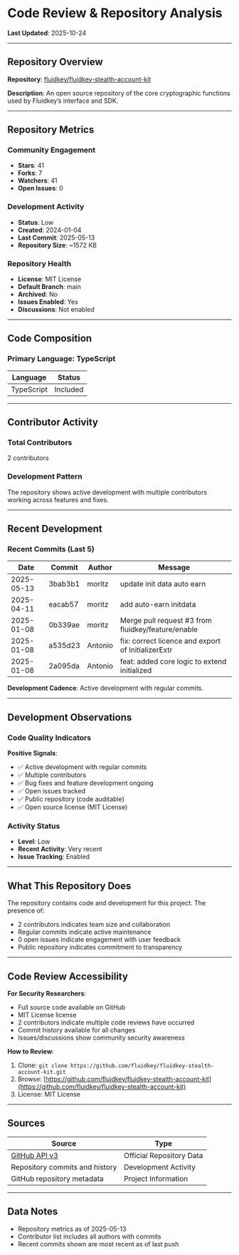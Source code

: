 # Code Review & Repository Analysis

**Last Updated**: 2025-10-24

---

## Repository Overview

**Repository**: [fluidkey/fluidkey-stealth-account-kit](https://github.com/fluidkey/fluidkey-stealth-account-kit)

**Description**: An open source repository of the core cryptographic functions used by Fluidkey’s interface and SDK.

---

## Repository Metrics

### Community Engagement
- **Stars**: 41
- **Forks**: 7
- **Watchers**: 41
- **Open Issues**: 0

### Development Activity
- **Status**: Low
- **Created**: 2024-01-04
- **Last Commit**: 2025-05-13
- **Repository Size**: ~1572 KB

### Repository Health
- **License**: MIT License
- **Default Branch**: main
- **Archived**: No
- **Issues Enabled**: Yes
- **Discussions**: Not enabled

---

## Code Composition

### Primary Language: TypeScript

| Language | Status |
|----------|--------|
| TypeScript | Included |

---

## Contributor Activity

### Total Contributors
2 contributors

### Development Pattern
The repository shows active development with multiple contributors working across features and fixes.

---

## Recent Development

### Recent Commits (Last 5)

| Date | Commit | Author | Message |
|------|--------|--------|---------|
| 2025-05-13 | 3bab3b1 | moritz | update init data auto earn |
| 2025-04-11 | eacab57 | moritz | add auto-earn initdata |
| 2025-01-08 | 0b339ae | moritz | Merge pull request #3 from fluidkey/feature/enable |
| 2025-01-08 | a535d23 | Antonio | fix: correct licence and export of InitializerExtr |
| 2025-01-08 | 2a095da | Antonio | feat: added core logic to extend initialized |


**Development Cadence**: Active development with regular commits.

---

## Development Observations

### Code Quality Indicators

**Positive Signals**:
- ✅ Active development with regular commits
- ✅ Multiple contributors
- ✅ Bug fixes and feature development ongoing
- ✅ Open issues tracked
- ✅ Public repository (code auditable)
- ✅ Open source license (MIT License)

### Activity Status
- **Level**: Low
- **Recent Activity**: Very recent
- **Issue Tracking**: Enabled

---

## What This Repository Does

The repository contains code and development for this project. The presence of:
- 2 contributors indicates team size and collaboration
- Regular commits indicate active maintenance
- 0 open issues indicate engagement with user feedback
- Public repository indicates commitment to transparency

---

## Code Review Accessibility

**For Security Researchers**:
- Full source code available on GitHub
- MIT License license
- 2 contributors indicate multiple code reviews have occurred
- Commit history available for all changes
- Issues/discussions show community security awareness

**How to Review**:
1. Clone: `git clone https://github.com/fluidkey/fluidkey-stealth-account-kit.git`
2. Browse: [https://github.com/fluidkey/fluidkey-stealth-account-kit](https://github.com/fluidkey/fluidkey-stealth-account-kit)
3. License: MIT License

---

## Sources

| Source | Type |
|--------|------|
| [GitHub API v3](https://github.com/fluidkey/fluidkey-stealth-account-kit) | Official Repository Data |
| Repository commits and history | Development Activity |
| GitHub repository metadata | Project Information |

---

## Data Notes

- Repository metrics as of 2025-05-13
- Contributor list includes all authors with commits
- Recent commits shown are most recent as of last push
